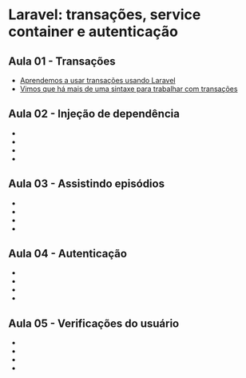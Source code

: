 # Laravel: transações, service container e autenticação

## Aula 01 - Transações
* [Aprendemos a usar transações usando Laravel](#)
* [Vimos que há mais de uma sintaxe para trabalhar com transações](#)

## Aula 02 - Injeção de dependência
* [](#)
* [](#)
* [](#)
* [](#)

## Aula 03 - Assistindo episódios
* [](#)
* [](#)
* [](#)
* [](#)

## Aula 04 - Autenticação
* [](#)
* [](#)
* [](#)
* [](#)
  
## Aula 05 - Verificações do usuário
* [](#)
* [](#)
* [](#)
* [](#)
